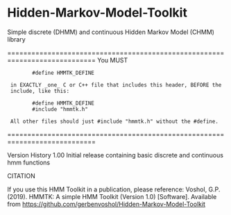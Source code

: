 # Hidden-Markov-Model-Toolkit
Simple discrete (DHMM) and continuous Hidden Markov Model (CHMM) library

 ============================================================================
	 You MUST

			#define HMMTK_DEFINE

	 in EXACTLY _one_ C or C++ file that includes this header, BEFORE the
	 include, like this:

			#define HMMTK_DEFINE
			#include "hmmtk.h"

	 All other files should just #include "hmmtk.h" without the #define.
 ============================================================================

 Version History
		1.00  Initial release containing basic discrete and continuous hmm functions

 CITATION

 If you use this HMM Toolkit in a publication, please reference:
 Voshol, G.P. (2019). HMMTK: A simple HMM Toolkit (Version 1.0) [Software]. 
 Available from https://github.com/gerbenvoshol/Hidden-Markov-Model-Toolkit
